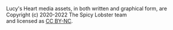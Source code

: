 Lucy's Heart media assets, in both written and graphical form, are Copyright (c) 2020-2022 The Spicy Lobster team \
and licensed as [CC BY-NC](https://creativecommons.org/licenses/by-nc/4.0/).
